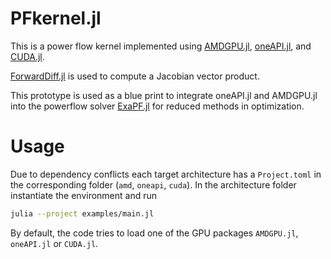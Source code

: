 # PFkernel.jl
This is a power flow kernel implemented using [AMDGPU.jl](https://github.com/JuliaGPU/AMDGPU.jl), [oneAPI.jl](https://github.com/JuliaGPU/oneAPI.jl), and [CUDA.jl](https://github.com/JuliaGPU/CUDA.jl).

[ForwardDiff.jl](https://github.com/JuliaDiff/ForwardDiff.jl) is used to compute a Jacobian vector product.

This prototype is used as a blue print to integrate oneAPI.jl and AMDGPU.jl into the powerflow solver [ExaPF.jl](https://github.com/exanauts/ExaPF.jl) for reduced methods in optimization.

# Usage
Due to dependency conflicts each target architecture has a `Project.toml` in the corresponding folder (`amd`, `oneapi`, `cuda`). In the architecture folder instantiate the environment and run

```bash
julia --project examples/main.jl
```

By default, the code tries to load one of the GPU packages `AMDGPU.jl`, `oneAPI.jl` or `CUDA.jl`.

